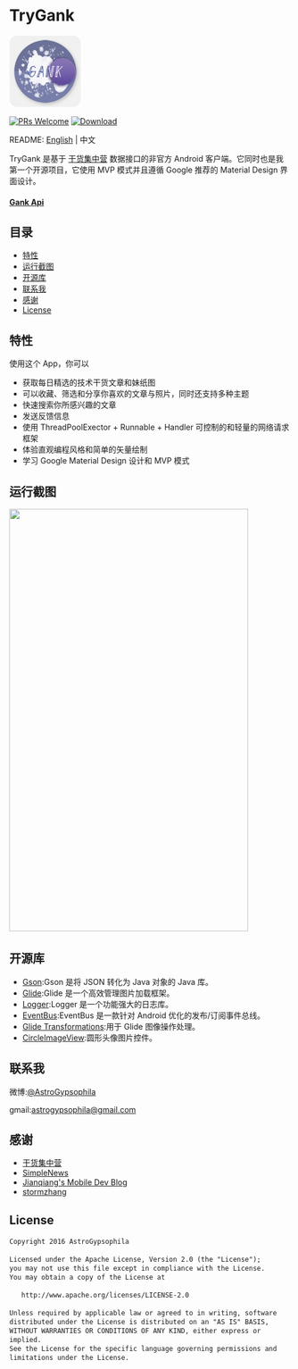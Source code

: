 # TryGank

<img src="./TryGankLib/Common/ResModule/src/main/res/mipmap-xxxhdpi/ic_launcher.png" width="128" height="128" />


[![PRs Welcome](https://img.shields.io/badge/PRs-welcome-brightgreen.svg)](https://github.com/AstroGypsophila/TryGank/pulls)
[![Download](https://img.shields.io/badge/download-fir.im-blue.svg)](http://fir.im/trygank)

README: [English](https://github.com/AstroGypsophila/TryGank/blob/master/README.md) | 中文

TryGank 是基于 [干货集中营][gank] 数据接口的非官方 Android 客户端。它同时也是我第一个开源项目，它使用 MVP 模式并且遵循 Google 推荐的 Material Design 界面设计。

#### [Gank Api](http://gank.io/api)

## 目录
- [特性](#特性)
- [运行截图](#运行截图)
- [开源库](#开源库)
- [联系我](#联系我)
- [感谢](#感谢)
- [License](#license)

## 特性

使用这个 App，你可以

- 获取每日精选的技术干货文章和妹纸图
- 可以收藏、筛选和分享你喜欢的文章与照片，同时还支持多种主题
- 快速搜索你所感兴趣的文章
- 发送反馈信息
- 使用 ThreadPoolExector + Runnable + Handler 可控制的和轻量的网络请求框架
- 体验直观编程风格和简单的矢量绘制
- 学习 Google Material Design 设计和 MVP 模式 

## 运行截图

<img src="./screenshots/run.gif" width="428" height="757" />

## 开源库

- [Gson](https://github.com/google/gson):Gson 是将 JSON 转化为 Java 对象的 Java 库。
- [Glide](https://github.com/bumptech/glide):Glide 是一个高效管理图片加载框架。
- [Logger](https://github.com/orhanobut/logger):Logger 是一个功能强大的日志库。
- [EventBus](https://github.com/greenrobot/EventBus):EventBus 是一款针对 Android 优化的发布/订阅事件总线。
- [Glide Transformations](https://github.com/wasabeef/glide-transformations):用于 Glide 图像操作处理。
- [CircleImageView](https://github.com/hdodenhof/CircleImageView):圆形头像图片控件。


## 联系我

微博:[@AstroGypsophila](http://weibo.com/526345007) 

gmail:[astrogypsophila@gmail.com](mailto:astrogypsophila@gmail.com)


## 感谢

- [干货集中营][gank]
- [SimpleNews](https://github.com/liuling07/SimpleNews)
- [Jianqiang's Mobile Dev Blog](http://www.cnblogs.com/Jax/)
- [stormzhang](http://stormzhang.com/android/2016/03/13/gradle-config/)

## License

    Copyright 2016 AstroGypsophila

    Licensed under the Apache License, Version 2.0 (the "License");
    you may not use this file except in compliance with the License.
    You may obtain a copy of the License at

       http://www.apache.org/licenses/LICENSE-2.0

    Unless required by applicable law or agreed to in writing, software
    distributed under the License is distributed on an "AS IS" BASIS,
    WITHOUT WARRANTIES OR CONDITIONS OF ANY KIND, either express or implied.
    See the License for the specific language governing permissions and
    limitations under the License.



[gank]: http://gank.io/
